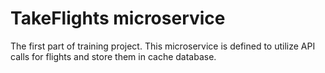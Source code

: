 # TakeFlights microservice
The first part of training project. This microservice is defined to utilize API calls for flights and 
store them in cache database.

